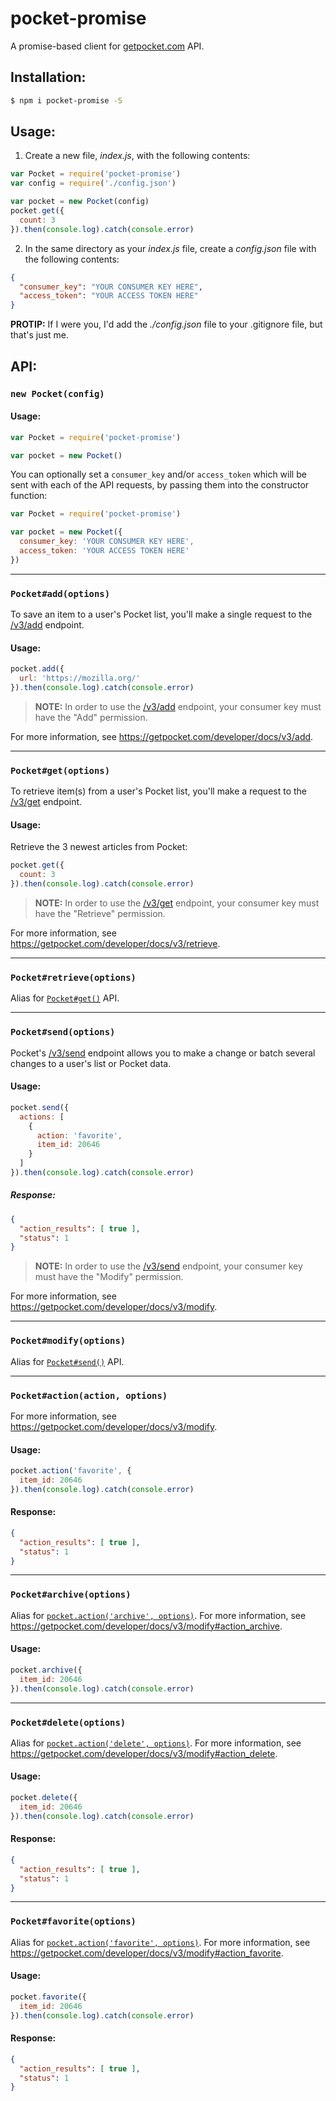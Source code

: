 # pocket-promise

A promise-based client for [getpocket.com](http://getpocket.com/developer/) API.

## Installation:

```sh
$ npm i pocket-promise -S
```

## Usage:

1. Create a new file, _index.js_, with the following contents:

```js
var Pocket = require('pocket-promise')
var config = require('./config.json')

var pocket = new Pocket(config)
pocket.get({
  count: 3
}).then(console.log).catch(console.error)
```

2. In the same directory as your _index.js_ file, create a _config.json_ file with the following contents:

```json
{
  "consumer_key": "YOUR CONSUMER KEY HERE",
  "access_token": "YOUR ACCESS TOKEN HERE"
}
```

**PROTIP:** If I were you, I'd add the _./config.json_ file to your .gitignore file, but that's just me.

## API:

### `new Pocket(config)`

#### Usage:

```js
var Pocket = require('pocket-promise')

var pocket = new Pocket()
```

You can optionally set a `consumer_key` and/or `access_token` which will be sent with each of the API requests, by passing them into the constructor function:

```js
var Pocket = require('pocket-promise')

var pocket = new Pocket({
  consumer_key: 'YOUR CONSUMER KEY HERE',
  access_token: 'YOUR ACCESS TOKEN HERE'
})
```

---

### `Pocket#add(options)`

To save an item to a user's Pocket list, you'll make a single request to the [/v3/add](https://getpocket.com/developer/docs/v3/add) endpoint.

#### Usage:

```js
pocket.add({
  url: 'https://mozilla.org/'
}).then(console.log).catch(console.error)
```

> **NOTE:** In order to use the [/v3/add](https://getpocket.com/developer/docs/v3/add) endpoint, your consumer key must have the "Add" permission.

For more information, see <https://getpocket.com/developer/docs/v3/add>.

---

### `Pocket#get(options)`

To retrieve item(s) from a user's Pocket list, you'll make a request to the [/v3/get](https://getpocket.com/developer/docs/v3/retrieve) endpoint.

#### Usage:

Retrieve the 3 newest articles from Pocket:

```js
pocket.get({
  count: 3
}).then(console.log).catch(console.error)
```

> **NOTE:** In order to use the [/v3/get](https://getpocket.com/developer/docs/v3/retrieve) endpoint, your consumer key must have the "Retrieve" permission.

For more information, see <https://getpocket.com/developer/docs/v3/retrieve>.

---

### `Pocket#retrieve(options)`

Alias for [`Pocket#get()`](/README.md#pocketgetoptions) API.

---

### `Pocket#send(options)`

Pocket's [/v3/send](https://getpocket.com/developer/docs/v3/modify) endpoint allows you to make a change or batch several changes to a user's list or Pocket data.

#### Usage:

```js
pocket.send({
  actions: [
    {
      action: 'favorite',
      item_id: 20646
    }
  ]
}).then(console.log).catch(console.error)
```

##### Response:

```json
{
  "action_results": [ true ],
  "status": 1
}
```

> **NOTE:** In order to use the [/v3/send](https://getpocket.com/developer/docs/v3/modify) endpoint, your consumer key must have the "Modify" permission.

For more information, see <https://getpocket.com/developer/docs/v3/modify>.

---

### `Pocket#modify(options)`

Alias for [`Pocket#send()`](/README.md#pocketsendoptions) API.

---

### `Pocket#action(action, options)`

For more information, see <https://getpocket.com/developer/docs/v3/modify>.

#### Usage:

```js
pocket.action('favorite', {
  item_id: 20646
}).then(console.log).catch(console.error)
```

#### Response:

```json
{
  "action_results": [ true ],
  "status": 1
}
```

---

### `Pocket#archive(options)`

Alias for [`pocket.action('archive', options)`](/README.md#pocketactionaction-options). For more information, see <https://getpocket.com/developer/docs/v3/modify#action_archive>.

#### Usage:

```js
pocket.archive({
  item_id: 20646
}).then(console.log).catch(console.error)
```

---

### `Pocket#delete(options)`

Alias for [`pocket.action('delete', options)`](/README.md#pocketactionaction-options). For more information, see <https://getpocket.com/developer/docs/v3/modify#action_delete>.

#### Usage:

```js
pocket.delete({
  item_id: 20646
}).then(console.log).catch(console.error)
```

#### Response:

```json
{
  "action_results": [ true ],
  "status": 1
}
```

---

### `Pocket#favorite(options)`

Alias for [`pocket.action('favorite', options)`](/README.md#pocketactionaction-options). For more information, see <https://getpocket.com/developer/docs/v3/modify#action_favorite>.

#### Usage:

```js
pocket.favorite({
  item_id: 20646
}).then(console.log).catch(console.error)
```

#### Response:

```json
{
  "action_results": [ true ],
  "status": 1
}
```
